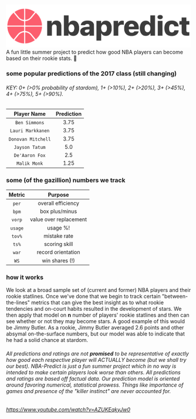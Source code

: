 ![the logo bro](/static/predictlogo.png?raw=true "Logo mane")
A fun little summer project to predict how good NBA players can become based on their rookie stats. :basketball: 

### some popular predictions of the 2017 class (still changing)
###### KEY:  0+ (>0% probability of stardom), 1+ (>10%), 2+ (>20%), 3+ (>45%), 4+ (>75%), 5+ (>90%). 
| Player Name        | Prediction       | 
|:-------------:|:-------------:| 
| `Ben Simmons`| 3.75 | 
| `Lauri Markkanen`| 3.75  | 
| `Donovan Mitchell` 		| 3.75   |
| `Jayson Tatum` 		| 5.0  |
| `De'Aaron Fox` 		| 2.5      |
| `Malik Monk` 		|  1.25 |

### some (of the gazillion) numbers we track

| Metric        | Purpose       | 
|:-------------:|:-------------:| 
| `per`         | overall efficiency  | 
| `bpm`         | box plus/minus      | 
| `vorp` 		| value over replacement      |
| `usage` 		| usage %!      |
| `tov%` 		| mistake rate      |
| `ts%` 		| scoring skill      |
| `war` 		| record orientation      |
| `WS` 		| win shares (!)      |

### how it works 
We look at a broad sample set of (current and former) NBA players and their rookie statlines. Once we've done that we begin to track certain "between-the-lines" metrics that can give the best insight as to what rookie tendencies and on-court habits resulted in the development of stars. We then apply that model on **n** number of players' rookie statlines and then can see whether or not they may become stars. A good example of this would be Jimmy Butler. As a rookie, Jimmy Butler averaged 2.6 points and other absymal on-the-surface numbers, but our model was able to indicate that he had a solid chance at stardom. 

###### All predictions and ratings are not **promised** to be representative of exactly how good each respective player will ACTUALLY become (but we shall try our best). NBA-Predict is just a fun summer project which in no way is intended to make certain players look worse than others. All predictions and ratings are based off factual data. Our prediction model is oriented around favoring numerical, statistical prowess. Things like importance of games and presence of the "killer instinct" are never accounted for. 

###### https://www.youtube.com/watch?v=AZUKEqkyJw0
